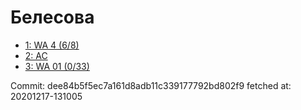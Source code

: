 # Белесова
- [1: WA 4 (6/8)](1.md)
- [2: AC](2.md)
- [3: WA 01 (0/33)](3.md)

Commit: dee84b5f5ec7a161d8adb11c339177792bd802f9
 fetched at: 20201217-131005

